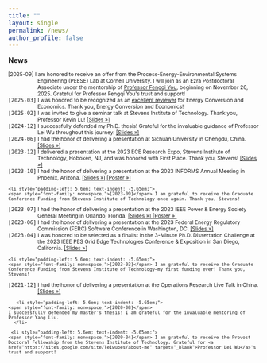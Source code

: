 ```yaml
---
title: ""
layout: single
permalink: /news/
author_profile: false
---
```

<strong>News</strong>

<ul style="font-size: 75%; list-style: none; margin: 0; padding: 0;">
   <li style="padding-left: 5.6em; text-indent: -5.65em;">
[2025-09] I am honored to receive an offer from the Process-Energy-Environmental Systems Engineering (PEESE) Lab at Cornell University. I will join as an Ezra Postdoctoral Associate under the mentorship of <a href="https://www.peese.org/professor/" target="_blank">Professor Fengqi You</a>, beginning on November 20, 2025. Grateful for Professor Fengqi You's trust and support!


  </li>

   <li style="padding-left: 5.6em; text-indent: -5.65em;">
    <span style="font-family: monospace;">[2025-03]</span> I was honored to be recognized as an  <a href="/assets/images/ECE_Xianbang.pdf">excellent reviewer</a> for Energy Conversion and Economics. Thank you, Energy Conversion and Economics!


  </li>

   <li style="padding-left: 5.6em; text-indent: -5.65em;">
    <span style="font-family: monospace;">[2025-02]</span> I was invited to give a seminar talk at Stevens Institute of Technology. Thank you, Professor Kevin Lu! <a href="/assets/slides/2025-02-stevens_seminar.png">[Slides »]</a>
  </li>

   <li style="padding-left: 5.6em; text-indent: -5.65em;">
    <span style="font-family: monospace;">[2024-12]</span> I successfully defended my Ph.D. thesis! Grateful for the invaluable guidance of Professor Lei Wu throughout this journey. <a href="/assets/slides/2024-12-final_thesis.pdf">[Slides »]</a>
  </li>

   <li style="padding-left: 5.6em; text-indent: -5.65em;">
    <span style="font-family: monospace;">[2024-06]</span> I had the honor of delivering a presentation at Sichuan University in Chengdu, China. <a href="/assets/slides/2024-06-SCU_2024.pdf">[Slides »]</a>
  </li>

   <li style="padding-left: 5.6em; text-indent: -5.65em;">
    <span style="font-family: monospace;">[2023-12]</span> I delivered a presentation at the 2023 ECE Research Expo, Stevens Institute of Technology, Hoboken, NJ, and was honored with First Place. Thank you, Stevens! <a href="/assets/slides/2023-12-ECE_Exp.pdf">[Slides »]</a>
  </li>

   <li style="padding-left: 5.6em; text-indent: -5.65em;">
    <span style="font-family: monospace;">[2023-10]</span> I had the honor of delivering a presentation at the 2023 INFORMS Annual Meeting in Phoenix, Arizona. <a href="/assets/slides/2023-10-Informs_Slides.pdf">[Slides »]</a> <a href="/assets/slides/2023-10-Informs_Poster.pdf">[Poster »]</a>
  </li>

    <li style="padding-left: 5.6em; text-indent: -5.65em;">
    <span style="font-family: monospace;">[2023-09]</span> I am grateful to receive the Graduate Conference Funding from Stevens Institute of Technology once again. Thank you, Stevens!
  </li>

   <li style="padding-left: 5.6em; text-indent: -5.65em;">
    <span style="font-family: monospace;">[2023-07]</span> I had the honor of delivering a presentation at the 2023 IEEE Power & Energy Society General Meeting in Orlando, Florida. <a href="/assets/slides/2023-07-23PESGM0568.pdf">[Slides »] </a> <a href="/assets/slides/2023-07-Poster_GM_2023.pdf">[Poster »]</a>
  </li>

   <li style="padding-left: 5.6em; text-indent: -5.65em;">
    <span style="font-family: monospace;">[2023-06]</span> I had the honor of delivering a presentation at the 2023 Federal Energy Regulatory Commission (FERC) Software Conference in Washington, DC. <a href="/assets/slides/2023-06-FERC_Slides_2023.pdf">[Slides »]</a>
  </li>

  <li style="padding-left: 5.6em; text-indent: -5.65em;">
    <span style="font-family: monospace;">[2023-04]</span> I was honored to be selected as a finalist in the 3-Minute Ph.D. Dissertation Challenge at the 2023 IEEE PES Grid Edge Technologies Conference & Exposition in San Diego, California. <a href="/assets/slides/2023-04-3_min_slides_Final_Round.pdf">[Slides »]</a>
  </li>

    <li style="padding-left: 5.6em; text-indent: -5.65em;">
    <span style="font-family: monospace;">[2023-03]</span> I am grateful to receive the Graduate Conference Funding from Stevens Institute of Technology—my first funding ever! Thank you, Stevens!
  </li>

   <li style="padding-left: 5.6em; text-indent: -5.65em;">
    <span style="font-family: monospace;">[2021-12]</span> I had the honor of delivering a presentation at the Operations Research Live Talk in China. <a href="/assets/slides/2021-12-OR_Presentation.pdf">[Slides »]</a>
  </li>

       <li style="padding-left: 5.6em; text-indent: -5.65em;">
    <span style="font-family: monospace;">[2020-08]</span>
    I successfully defended my master's thesis! I am grateful for the invaluable mentoring of Professor Yang Liu.
      </li>
     
     <li style="padding-left: 5.6em; text-indent: -5.65em;">
    <span style="font-family: monospace;">[2020-04]</span> I am grateful to receive the Provost Doctoral Fellowship from the Stevens Institute of Technology. Grateful for <a href="https://sites.google.com/site/leiwupes/about-me" target="_blank">Professor Lei Wu</a>'s trust and support!
  </li>

</ul>

